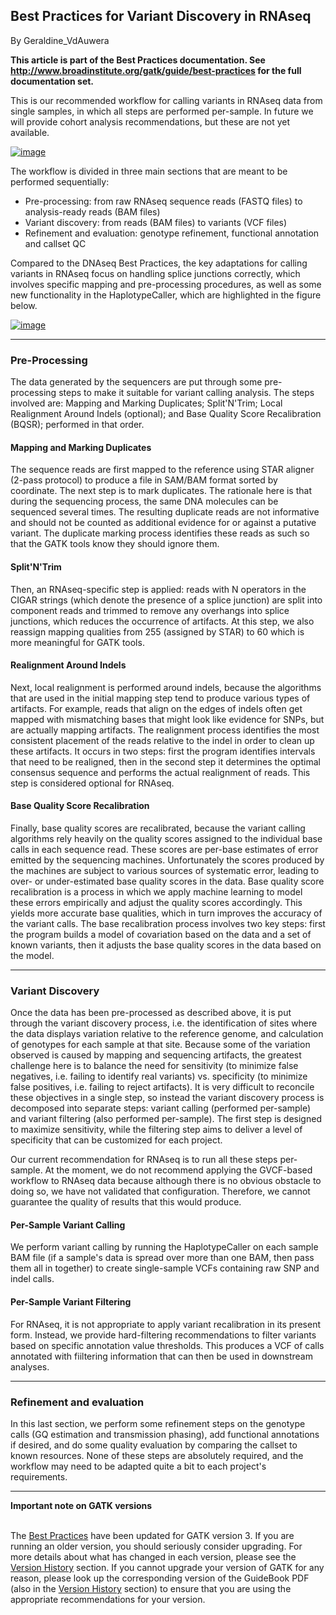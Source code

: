 ## Best Practices for Variant Discovery in RNAseq

By Geraldine_VdAuwera

<p><b>This article is part of the Best Practices documentation. See <a href="http://www.broadinstitute.org/gatk/guide/best-practices" rel="nofollow">http://www.broadinstitute.org/gatk/guide/best-practices</a> for the full documentation set.</b></p>

<p>This is our recommended workflow for calling variants in RNAseq data from single samples, in which all steps are performed per-sample. In future we will provide cohort analysis recommendations, but these are not yet available.</p>

<p><a rel="nofollow" href="https://us.v-cdn.net/5019796/uploads/FileUpload/fa/e60ecf89bd1b2645d9fce68ccf3919.png"><img src="https://us.v-cdn.net/5019796/uploads/FileUpload/fa/e60ecf89bd1b2645d9fce68ccf3919.png" alt="image" class="embedImage-img importedEmbed-img"></img></a></p>

<p>The workflow is divided in three main sections that are meant to be performed sequentially:</p>

<ul><li>Pre-processing: from raw RNAseq sequence reads (FASTQ files) to analysis-ready reads (BAM files)</li>
<li>Variant discovery: from reads (BAM files) to variants (VCF files)</li>
<li>Refinement and evaluation: genotype refinement, functional annotation and callset QC</li>
</ul><p>Compared to the DNAseq Best Practices, the key adaptations for calling variants in RNAseq focus on handling splice junctions correctly, which involves specific mapping and pre-processing procedures, as well as some new functionality in the HaplotypeCaller, which are highlighted in the figure below.</p>

<p><a rel="nofollow" href="https://us.v-cdn.net/5019796/uploads/FileUpload/c9/ac46784be39f31fa976b5ac944de17.png"><img src="https://us.v-cdn.net/5019796/uploads/FileUpload/c9/ac46784be39f31fa976b5ac944de17.png" alt="image" class="embedImage-img importedEmbed-img"></img></a></p>

<hr></hr><h3>Pre-Processing</h3>

<p>The data generated by the sequencers are put through some pre-processing steps to make it suitable for variant calling analysis. The steps involved are: Mapping and Marking Duplicates; Split'N'Trim; Local Realignment Around Indels (optional); and Base Quality Score Recalibration (BQSR); performed in that order. </p>

<h4>Mapping and Marking Duplicates</h4>

<p>The sequence reads are first mapped to the reference using STAR aligner (2-pass protocol) to produce a file in SAM/BAM format sorted by coordinate. The next step is to mark duplicates. The rationale here is that during the sequencing process, the same DNA molecules can be sequenced several times. The resulting duplicate reads are not informative and should not be counted as additional evidence for or against a putative variant. The duplicate marking process identifies these reads as such so that the GATK tools know they should ignore them.</p>

<h4>Split'N'Trim</h4>

<p>Then, an RNAseq-specific step is applied: reads with N operators in the CIGAR strings (which denote the presence of a splice junction) are split into component reads and trimmed to remove any overhangs into splice junctions, which reduces the occurrence of artifacts. At this step, we also reassign mapping qualities from 255 (assigned by STAR) to 60 which is more meaningful for GATK tools.</p>

<h4>Realignment Around Indels</h4>

<p>Next, local realignment is performed around indels, because the algorithms that are used in the initial mapping step tend to produce various types of artifacts. For example, reads that align on the edges of indels often get mapped with mismatching bases that might look like evidence for SNPs, but are actually mapping artifacts. The realignment process identifies the most consistent placement of the reads relative to the indel in order to clean up these artifacts. It occurs in two steps: first the program identifies intervals that need to be realigned, then in the second step it determines the optimal consensus sequence and performs the actual realignment of reads. This step is considered optional for RNAseq.</p>

<h4>Base Quality Score Recalibration</h4>

<p>Finally, base quality scores are recalibrated, because the variant calling algorithms rely heavily on the quality scores assigned to the individual base calls in each sequence read. These scores are per-base estimates of error emitted by the sequencing machines. Unfortunately the scores produced by the machines are subject to various sources of systematic error, leading to over- or under-estimated base quality scores in the data. Base quality score recalibration is a process in which we apply machine learning to model these errors empirically and adjust the quality scores accordingly. This yields more accurate base qualities, which in turn improves the accuracy of the variant calls. The base recalibration process involves two key steps: first the program builds a model of covariation based on the data and a set of known variants, then it adjusts the base quality scores in the data based on the model.</p>

<hr></hr><h3>Variant Discovery</h3>

<p>Once the data has been pre-processed as described above, it is put through the variant discovery process, i.e. the identification of sites where the data displays variation relative to the reference genome, and calculation of genotypes for each sample at that site. Because some of the variation observed is caused by mapping and sequencing artifacts, the greatest challenge here is to balance the need for sensitivity (to minimize false negatives, i.e. failing to identify real variants) vs. specificity (to minimize false positives, i.e. failing to reject artifacts). It is very difficult to reconcile these objectives in a single step, so instead the variant discovery process is decomposed into separate steps: variant calling (performed per-sample) and variant filtering (also performed per-sample). The first step is designed to maximize sensitivity, while the filtering step aims to deliver a level of specificity that can be customized for each project.</p>

<p>Our current recommendation for RNAseq is to run all these steps per-sample. At the moment, we do not recommend applying the GVCF-based workflow to RNAseq data because although there is no obvious obstacle to doing so, we have not validated that configuration. Therefore, we cannot guarantee the quality of results that this would produce.</p>

<h4>Per-Sample Variant Calling</h4>

<p>We perform variant calling by running the HaplotypeCaller on each sample BAM file (if a sample's data is spread over more than one BAM, then pass them all in together) to create single-sample VCFs containing raw SNP and indel calls.</p>

<h4>Per-Sample Variant Filtering</h4>

<p>For RNAseq, it is not appropriate to apply variant recalibration in its present form. Instead, we provide hard-filtering recommendations to filter variants based on specific annotation value thresholds. This produces a VCF of calls annotated with fiiltering information that can then be used in downstream analyses.</p>

<hr></hr><h3>Refinement and evaluation</h3>

<p>In this last section, we perform some refinement steps on the genotype calls (GQ estimation and transmission phasing), add functional annotations if desired, and do some quality evaluation by comparing the callset to known resources. None of these steps are absolutely required, and the workflow may need to be adapted quite a bit to each project's requirements.</p>

<hr></hr><p><b>Important note on GATK versions</b></p>

<p><br>
The <a rel="nofollow" href="http://www.broadinstitute.org/gatk/guide/best-practices">Best Practices</a> have been updated for GATK version 3. If you are running an older version, you should seriously consider upgrading. For more details about what has changed in each version, please see the <a rel="nofollow" href="http://www.broadinstitute.org/gatk/guide/version-history">Version History</a> section. If you cannot upgrade your version of GATK for any reason, please look up the corresponding version of the GuideBook PDF (also in the <a rel="nofollow" href="http://www.broadinstitute.org/gatk/guide/version-history">Version History</a> section) to ensure that you are using the appropriate recommendations for your version.</p>
